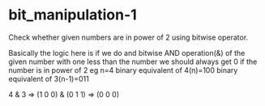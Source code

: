 # bit_manipulation-1
Check whether given numbers are in power of 2 using bitwise operator.


Basically the logic here is if we do and bitwise AND operation(&) of the given number with one less than the number we should always get 0 if the number is in power of 2
eg n=4
binary equivalent of 4(n)=100
binary equivalent of 3(n-1)=011

4 & 3 => (1 0 0) & (0 1 1) => (0 0 0) 

